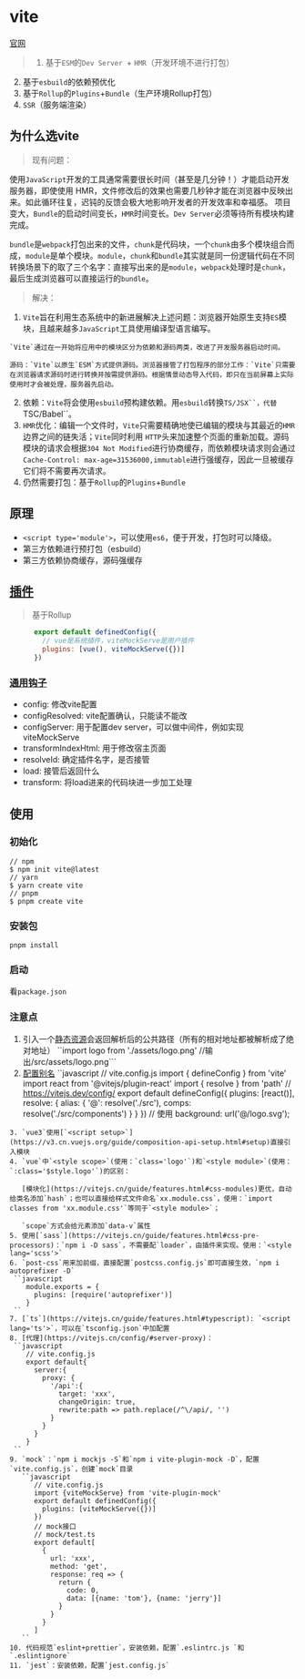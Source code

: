 # vite
  [官网](https://vitejs.cn/)
  > 1. 基于`ESM`的`Dev Server `+ `HMR`（开发环境不进行打包）
  2. 基于`esbuild`的依赖预优化
  3. 基于`Rollup`的`Plugins`+`Bundle`（生产环境Rollup打包）
  4. `SSR`（服务端渲染）
## 为什么选vite

  > 现有问题：

  使用`JavaScript`开发的工具通常需要很长时间（甚至是几分钟！）才能启动开发服务器，即使使用 HMR，文件修改后的效果也需要几秒钟才能在浏览器中反映出来。如此循环往复，迟钝的反馈会极大地影响开发者的开发效率和幸福感。
  项目变大，`Bundle`的启动时间变长，`HMR`时间变长。`Dev Server`必须等待所有模块构建完成。

`bundle`是`webpack`打包出来的文件，`chunk`是代码块，一个`chunk`由多个模块组合而成，`module`是单个模块。`module`，`chunk`和`bundle`其实就是同一份逻辑代码在不同转换场景下的取了三个名字：直接写出来的是`module`，`webpack`处理时是`chunk`，最后生成浏览器可以直接运行的`bundle`。

  >解决：
  1. `Vite`旨在利用生态系统中的新进展解决上述问题：浏览器开始原生支持`ES`模块，且越来越多`JavaScript`工具使用编译型语言编写。

    `Vite`通过在一开始将应用中的模块区分为依赖和源码两类，改进了开发服务器启动时间。

    源码：`Vite`以原生`ESM`方式提供源码。浏览器接管了打包程序的部分工作：`Vite`只需要在浏览器请求源码时进行转换并按需提供源码。根据情景动态导入代码，即只在当前屏幕上实际使用时才会被处理，服务器先启动。

2. 依赖：`Vite`将会使用`esbuild`预构建依赖。用`esbuild`转换`TS/JSX``，代替`TSC/Babel``。
3. `HMR`优化：编辑一个文件时，`Vite`只需要精确地使已编辑的模块与其最近的`HMR`边界之间的链失活；`Vite`同时利用 `HTTP`头来加速整个页面的重新加载。源码模块的请求会根据`304 Not Modified`进行协商缓存，而依赖模块请求则会通过`Cache-Control: max-age=31536000,immutable`进行强缓存，因此一旦被缓存它们将不需要再次请求。
4. 仍然需要打包：基于`Rollup`的`Plugins`+`Bundle`


## 原理
- `<script type='module'>`，可以使用`es6`，便于开发，打包时可以降级。
- 第三方依赖进行预打包（esbuild）
- 第三方依赖协商缓存，源码强缓存

## [插件](https://vitejs.cn/guide/api-plugin.html#simple-examples)
> 基于Rollup
```javascript
      export default definedConfig({
        // vue是系统插件，viteMockServe是用户插件
        plugins: [vue(), viteMockServe({})]
      })
```
### [通用钩子](https://vitejs.cn/guide/api-plugin.html#transforming-custom-file-types)
 - config: 修改vite配置
 - configResolved: vite配置确认，只能读不能改
 - configServer: 用于配置dev server，可以做中间件，例如实现viteMockServe
 - transformIndexHtml: 用于修改宿主页面
 - resolveId: 确定插件名字，是否接管
 - load: 接管后返回什么
 - transform: 将load进来的代码块进一步加工处理


## 使用
### 初始化
```
// npm
$ npm init vite@latest
// yarn
$ yarn create vite
// pnpm
$ pnpm create vite
```
### 安装包
``pnpm install``
### 启动
看`package.json`

### 注意点
1. 引入一个[静态资源](https://vitejs.cn/guide/assets.html#importing-asset-as-url)会返回解析后的公共路径（所有的相对地址都被解析成了绝对地址）
   ``import logo from './assets/logo.png' //输出/src/assets/logo.png```
2. [配置别名](https://vitejs.cn/config/#resolve-alias)
 ``javascript
// vite.config.js
import { defineConfig } from 'vite'
import react from '@vitejs/plugin-react'
import { resolve } from 'path'
// https://vitejs.dev/config/
export default defineConfig({
    plugins: [react()],
    resolve: {
      alias: {
        '@': resolve('./src'),
        comps: resolve('./src/components')
      }
    }
})
// 使用
background: url('@/logo.svg'); 
```
3. `vue3`使用[`<script setup>`](https://v3.cn.vuejs.org/guide/composition-api-setup.html#setup)直接引入模块
4. `vue`中`<style scope>`(使用：`class='logo'`)和`<style module>`(使用：`:class='$style.logo'`)的区别：
   
   [模块化](https://vitejs.cn/guide/features.html#css-modules)更优，自动给类名添加`hash`；也可以直接给样式文件命名`xx.module.css`，使用：`import classes from 'xx.module.css'`等同于`<style module>`；
   
   `scope`方式会给元素添加`data-v`属性
5. 使用[`sass`](https://vitejs.cn/guide/features.html#css-pre-processors)：`npm i -D sass`，不需要配`loader`，由插件来实现。使用：`<style lang='scss'>`
6. `post-css`用来加前缀，直接配置`postcss.config.js`即可直接生效，`npm i autoprefixer -D`
 ``javascript
    module.exports = {
      plugins: [require('autoprefixer')]
    }
 ``
7. [`ts`](https://vitejs.cn/guide/features.html#typescript): `<script lang='ts'>`，可以在`tsconfig.json`中加配置
8. [代理](https://vitejs.cn/config/#server-proxy)：
 ``javascript
    // vite.config.js
    export default{
      server:{
        proxy: {
          '/api':{
            target: 'xxx',
            changeOrigin: true,
            rewrite:path => path.replace(/^\/api/, '')
          }
        }
      }
    }
 ``
9. `mock`：`npm i mockjs -S`和`npm i vite-plugin-mock -D`，配置`vite.config.js`，创建`mock`目录
   ``javascript
      // vite.config.js
      import {viteMockServe} from 'vite-plugin-mock'
      export default definedConfig({
        plugins: [viteMockServe({})]
      })
      // mock接口
      // mock/test.ts
      export default[
        {
          url: 'xxx',
          method: 'get',
          response: req => {
            return {
              code: 0,
              data: [{name: 'tom'}, {name: 'jerry'}]
            }
          }
        }
      ]
   ``
10. 代码规范`eslint+prettier`，安装依赖，配置`.eslintrc.js `和`.eslintignore`
11. `jest`：安装依赖，配置`jest.config.js`
